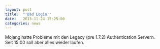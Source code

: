 ```yaml
---
layout: post
title:  "'Bad Login'"
date:   2013-11-24 15:25:00
categories: news
---
```


Mojang hatte Probleme mit den Legacy (pre 1.7.2) Authentication Servern. Seit 15:00 soll aber alles wieder laufen. 

